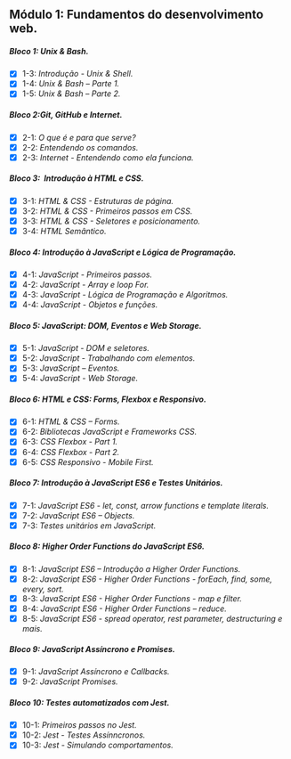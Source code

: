 ## Módulo 1: Fundamentos do desenvolvimento web.

##### Bloco 1: Unix & Bash.

- [X] 1-3: _Introdução - Unix & Shell._
- [X] 1-4: _Unix & Bash – Parte 1._
- [X] 1-5: _Unix & Bash – Parte 2._

##### Bloco 2:Git, GitHub e Internet.

- [X] 2-1: _O que é e para que serve?_
- [X] 2-2: _Entendendo os comandos._
- [X] 2-3: _Internet - Entendendo como ela funciona._

##### Bloco 3:  Introdução à HTML e CSS.

- [X] 3-1: _HTML & CSS - Estruturas de página._
- [X] 3-2: _HTML & CSS - Primeiros passos em CSS._
- [X] 3-3: _HTML & CSS - Seletores e posicionamento._
- [X] 3-4: _HTML Semântico._

##### Bloco 4: Introdução à JavaScript e Lógica de Programação.

- [X] 4-1: _JavaScript - Primeiros passos._
- [X] 4-2: _JavaScript - Array e loop For._
- [X] 4-3: _JavaScript - Lógica de Programação e Algoritmos._
- [X] 4-4: _JavaScript - Objetos e funções._

##### Bloco 5: JavaScript: DOM, Eventos e Web Storage.

- [X] 5-1: _JavaScript - DOM e seletores._
- [X] 5-2: _JavaScript - Trabalhando com elementos._
- [X] 5-3: _JavaScript – Eventos._
- [X] 5-4: _JavaScript - Web Storage._

##### Bloco 6: HTML e CSS: Forms, Flexbox e Responsivo.

- [X] 6-1: _HTML & CSS – Forms._
- [X] 6-2: _Bibliotecas JavaScript e Frameworks CSS._
- [X] 6-3: _CSS Flexbox - Part 1._
- [X] 6-4: _CSS Flexbox - Part 2._
- [X] 6-5: _CSS Responsivo - Mobile First._

##### Bloco 7: Introdução à JavaScript ES6 e Testes Unitários.

- [X] 7-1: _JavaScript ES6 - let, const, arrow functions e template literals._
- [X] 7-2: _JavaScript ES6 – Objects._
- [X] 7-3: _Testes unitários em JavaScript._

##### Bloco 8: Higher Order Functions do JavaScript ES6.

- [X] 8-1: _JavaScript ES6 – Introdução a Higher Order Functions._
- [X] 8-2: _JavaScript ES6 - Higher Order Functions - forEach, find, some, every, sort._
- [X] 8-3: _JavaScript ES6 - Higher Order Functions - map e filter._
- [X] 8-4: _JavaScript ES6 - Higher Order Functions – reduce._
- [X] 8-5: _JavaScript ES6 - spread operator, rest parameter, destructuring e mais._
 
##### Bloco 9: JavaScript Assíncrono e Promises.

- [X] 9-1: _JavaScript Assíncrono e Callbacks._
- [X] 9-2: _JavaScript Promises._

##### Bloco 10: Testes automatizados com Jest.

- [X] 10-1: _Primeiros passos no Jest._
- [X] 10-2: _Jest - Testes Assínncronos._
- [X] 10-3: _Jest - Simulando comportamentos._
